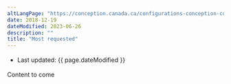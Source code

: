 ```yaml
---
altLangPage: "https://conception.canada.ca/configurations-conception-communes/en-demande.html"
date: 2018-12-19
dateModified: 2023-06-26
description: ""
title: "Most requested"
---
```

<div class="row">
  <div class="col-md-12 pull-left">
    <ul class="list-inline small mrgn-bttm-sm" style="line-height:1.65em" id="list-inline-desktop-only">
      <li class="mrgn-rght-lg">Last updated:  {{ page.dateModified }}</li>
    </ul>
  </div>
</div>

Content to come